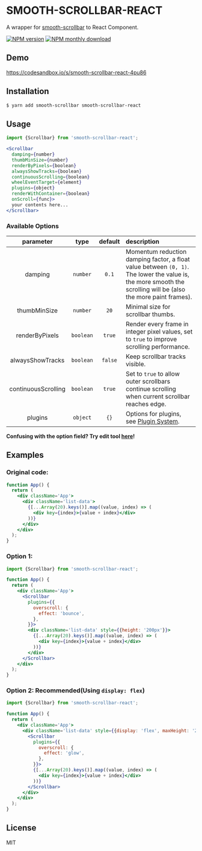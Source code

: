 # SMOOTH-SCROLLBAR-REACT

A wrapper for [smooth-scrollbar](https://github.com/idiotWu/smooth-scrollbar) to React Component.

[![NPM version](https://img.shields.io/npm/v/smooth-scrollbar-react.svg)](https://www.npmjs.com/package/smooth-scrollbar-react)
[![NPM monthly download](https://img.shields.io/npm/dm/smooth-scrollbar-react.svg)](https://www.npmjs.com/package/smooth-scrollbar-react)

## Demo

https://codesandbox.io/s/smooth-scrollbar-react-4pu86

## Installation

```sh
$ yarn add smooth-scrollbar smooth-scrollbar-react
```

## Usage

```js
import {Scrollbar} from 'smooth-scrollbar-react';
```

```jsx
<Scrollbar
  damping={number}
  thumbMinSize={number}
  renderByPixels={boolean}
  alwaysShowTracks={boolean}
  continuousScrolling={boolean}
  wheelEventTarget={element}
  plugins={object}
  renderWithContainer={boolean}
  onScroll={func}>
  your contents here...
</Scrollbar>
```

### Available Options

|      parameter      |   type    | default | description                                                                                                                                                    |
| :-----------------: | :-------: | :-----: | :------------------------------------------------------------------------------------------------------------------------------------------------------------- |
|       damping       | `number`  |  `0.1`  | Momentum reduction damping factor, a float value between `(0, 1)`. The lower the value is, the more smooth the scrolling will be (also the more paint frames). |
|    thumbMinSize     | `number`  |  `20`   | Minimal size for scrollbar thumbs.                                                                                                                             |
|   renderByPixels    | `boolean` | `true`  | Render every frame in integer pixel values, set to `true` to improve scrolling performance.                                                                    |
|  alwaysShowTracks   | `boolean` | `false` | Keep scrollbar tracks visible.                                                                                                                                 |
| continuousScrolling | `boolean` | `true`  | Set to `true` to allow outer scrollbars continue scrolling when current scrollbar reaches edge.                                                                |
|       plugins       | `object`  |  `{}`   | Options for plugins, see [Plugin System](https://github.com/idiotWu/smooth-scrollbar/blob/master/docs/plugin.md).                                              |

**Confusing with the option field? Try edit tool [here](http://idiotwu.github.io/smooth-scrollbar/)!**

## Examples

### Original code:

```jsx
function App() {
  return (
    <div className='App'>
      <div className='list-data'>
        {[...Array(20).keys()].map((value, index) => (
          <div key={index}>{value + index}</div>
        ))}
      </div>
    </div>
  );
}
```

### Option 1:

```jsx
import {Scrollbar} from 'smooth-scrollbar-react';

function App() {
  return (
    <div className='App'>
      <Scrollbar
        plugins={{
          overscroll: {
            effect: 'bounce',
          },
        }}>
        <div className='list-data' style={{height: '200px'}}>
          {[...Array(20).keys()].map((value, index) => (
            <div key={index}>{value + index}</div>
          ))}
        </div>
      </Scrollbar>
    </div>
  );
}
```

### Option 2: Recommended(Using `display: flex`)

```jsx
import {Scrollbar} from 'smooth-scrollbar-react';

function App() {
  return (
    <div className='App'>
      <div className='list-data' style={{display: 'flex', maxHeight: '200px'}}>
        <Scrollbar
          plugins={{
            overscroll: {
              effect: 'glow',
            },
          }}>
          {[...Array(20).keys()].map((value, index) => (
            <div key={index}>{value + index}</div>
          ))}
        </Scrollbar>
      </div>
    </div>
  );
}
```

## License

MIT
